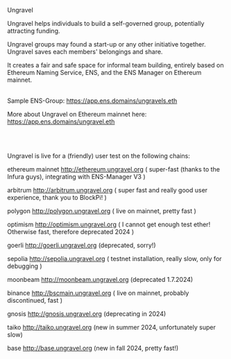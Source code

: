 Ungravel


Ungravel helps individuals to build a self-governed group, potentially attracting funding.

Ungravel groups may found a start-up or any other initiative together.
Ungravel saves each members' belongings and share. 

It creates a fair and safe space for informal team building, entirely based on Ethereum Naming Service, ENS, and the ENS Manager on Ethereum mainnet.
<br><br>

Sample ENS-Group:  https://app.ens.domains/ungravels.eth

More about Ungravel on Ethereum mainnet here: https://app.ens.domains/ungravel.eth 

<br><br>

Ungravel is live for a (friendly) user test on the following chains:

ethereum mainnet  http://ethereum.ungravel.org        ( super-fast (thanks to the Infura guys), integrating with ENS-Manager V3 )

arbitrum          http://arbitrum.ungravel.org        ( super fast and really good user experience, thank you to BlockPi! )

polygon           http://polygon.ungravel.org         ( live on mainnet, pretty fast )

optimism          http://optimism.ungravel.org        ( I cannot get enough test ether! Otherwise fast, therefore deprecated 2024 )

goerli            http://goerli.ungravel.org          (deprecated, sorry!)

sepolia           http://sepolia.ungravel.org         ( testnet installation, really slow, only for debugging )

moonbeam          http://moonbeam.ungravel.org        (deprecated 1.7.2024)

binance           http://bscmain.ungravel.org         ( live on mainnet, probably discontinued, fast )

gnosis            http://gnosis.ungravel.org          (deprecating in 2024)

taiko             http://taiko.ungravel.org           (new in summer 2024, unfortunately super slow)

base              http://base.ungravel.org            (new in fall 2024, pretty fast!)


<br><br>


<!---
pepihasenfuss/pepihasenfuss is a ✨ special ✨ repository because its `README.md` (this file) appears on your GitHub profile.
You can click the Preview link to take a look at your changes.
--->
